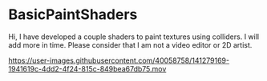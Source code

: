 # BasicPaintShaders

Hi, I have developed a couple shaders to paint textures using colliders. I will add more in time. Please consider that I am not a video editor or 2D artist.


https://user-images.githubusercontent.com/40058758/141279169-1941619c-4dd2-4f24-815c-849bea67db75.mov

